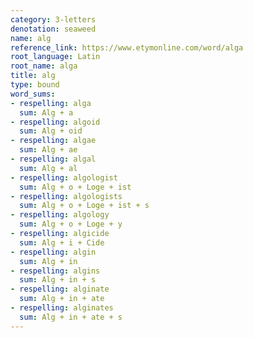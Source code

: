 ```yaml
---
category: 3-letters
denotation: seaweed
name: alg
reference_link: https://www.etymonline.com/word/alga
root_language: Latin
root_name: alga
title: alg
type: bound
word_sums:
- respelling: alga
  sum: Alg + a
- respelling: algoid
  sum: Alg + oid
- respelling: algae
  sum: Alg + ae
- respelling: algal
  sum: Alg + al
- respelling: algologist
  sum: Alg + o + Loge + ist
- respelling: algologists
  sum: Alg + o + Loge + ist + s
- respelling: algology
  sum: Alg + o + Loge + y
- respelling: algicide
  sum: Alg + i + Cide
- respelling: algin
  sum: Alg + in
- respelling: algins
  sum: Alg + in + s
- respelling: alginate
  sum: Alg + in + ate
- respelling: alginates
  sum: Alg + in + ate + s
---
```

